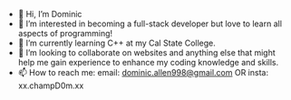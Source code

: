 - 👋 Hi, I’m Dominic
- 👀 I’m interested in becoming a full-stack developer but love to learn all aspects of programming!
- 🌱 I’m currently learning C++ at my Cal State College.
- 💞️ I’m looking to collaborate on websites and anything else that might help me gain experience to enhance my coding knowledge and skills. 
- 📫 How to reach me: email: dominic.allen998@gmail.com OR insta: xx.champD0m.xx

<!---
domCODES3104/domCODES3104 is a ✨ special ✨ repository because its `README.md` (this file) appears on your GitHub profile.
You can click the Preview link to take a look at your changes.
--->
